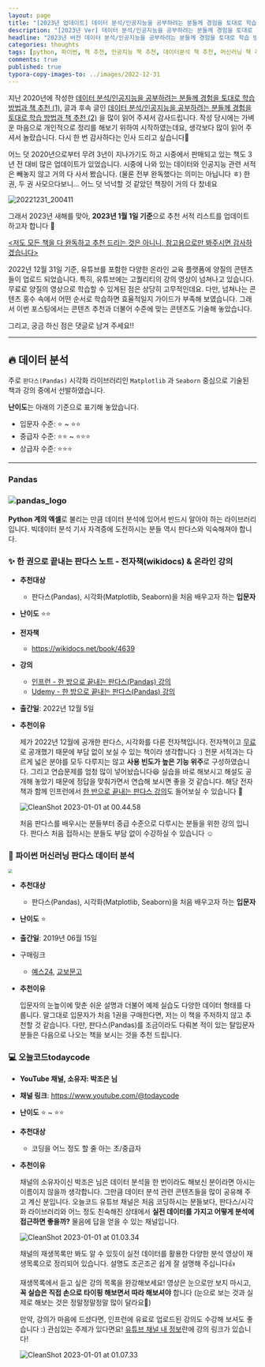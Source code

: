 ```yaml
---
layout: page
title: "[2023년 업데이트] 데이터 분석/인공지능을 공부하려는 분들께 경험을 토대로 학습 방법과 책 추천"
description: "[2023년 Ver] 데이터 분석/인공지능을 공부하려는 분들께 경험을 토대로 학습 방법과 책 추천 입니다."
headline: "2023년 버전 데이터 분석/인공지능을 공부하려는 분들께 경험을 토대로 학습 방법과 책 추천 입니다."
categories: thoughts
tags: [python, 파이썬, 책 추천, 인공지능 책 추천, 데이터분석 책 추천, 머신러닝 책 추천, data science, 데이터 분석, 딥러닝, 딥러닝 자격증, 머신러닝, 빅데이터, 테디노트]
comments: true
published: true
typora-copy-images-to: ../images/2022-12-31
---
```


지난 2020년에 작성한 [데이터 분석/인공지능을 공부하려는 분들께 경험을 토대로 학습 방법과 책 추천 (1)](https://teddylee777.github.io/thoughts/%EB%8D%B0%EC%9D%B4%ED%84%B0%EB%B6%84%EC%84%9D-%EC%9D%B8%EA%B3%B5%EC%A7%80%EB%8A%A5-%EC%84%9C%EC%A0%81-%EC%B6%94%EC%B2%9C), 글과 후속 글인 [데이터 분석/인공지능을 공부하려는 분들께 경험을 토대로 학습 방법과 책 추천 (2)](https://teddylee777.github.io/thoughts/%EB%8D%B0%EC%9D%B4%ED%84%B0%EB%B6%84%EC%84%9D-%EC%9D%B8%EA%B3%B5%EC%A7%80%EB%8A%A5-%EC%84%9C%EC%A0%81-%EC%B6%94%EC%B2%9C-2) 을 많이 읽어 주셔서 감사드립니다. 작성 당시에는 가벼운 마음으로 개인적으로 정리를 해보기 위하여 시작하였는데요, 생각보다 많이 읽어 주셔서 놀랐습니다. 다시 한 번 감사하다는 인사 드리고 싶습니다🥹

어느 덧 2020년으로부터 무려 3년이 지나가기도 하고 시중에서 판매되고 있는 책도 3년 전 대비 많은 업데이트가 있었습니다. 시중에 나와 있는 데이터와 인공지능 관련 서적은 빼놓지 않고 거의 다 사서 봤습니다. (물론 전부 완독했다는 의미는 아닙니다 ㅎ) 한 권, 두 권 사모으다보니... 어느 덧 넉넉할 것 같았던 책장이 거의 다 찼네요

![20221231_200411](../images/2022-12-31/20221231_200411.jpg)

 그래서 2023년 새해를 맞아, **2023년 1월 1일 기준**으로 추천 서적 리스트를 업데이트 하고자 합니다 🙌

<u><저도 모든 책을 다 완독하고 추천 드리는 것은 아니니, 참고용으로만 봐주시면 감사하겠습니다></u>

2022년 12월 31일 기준, 유튜브를 포함한 다양한 온라인 교육 플랫폼에 양질의 콘텐츠들이 업로드 되었습니다. 특히, 유튜브에는 고퀄리티의 강의 영상이 넘쳐나고 있습니다. 무료로 양질의 영상으로 학습할 수 있게된 점은 상당히 고무적인데요. 다만, 넘쳐나는 콘텐츠 홍수 속에서 어떤 순서로 학습하면 효율적일지 가이드가 부족해 보였습니다. 그래서 이번 포스팅에서는 콘텐츠 추천과 더불어 수준에 맞는 콘텐츠도 기술해 놓았습니다.

그리고, 궁금 하신 점은 댓글로 남겨 주세요!!

---

## 🔥 데이터 분석

주로 `판다스(Pandas)` 시각화 라이브러리인 `Matplotlib` 과 `Seaborn` 중심으로 기술된 책과 강의 중에서 선발하였습니다.

**난이도**는 아래의 기준으로 표기해 놓았습니다.

- 입문자 수준: ⭐️ ~ ⭐️⭐️
- 중급자 수준: ⭐️⭐️ ~ ⭐️⭐️⭐️
- 상급자 수준: ⭐️⭐️⭐️

---

### Pandas

### ![pandas_logo](../images/2022-12-31/pandas_logo.png)

**Python 계의 엑셀**로 불리는 만큼 데이터 분석에 있어서 반드시 알아야 하는 라이브러리 입니다. 빅데이터 분석 기사 자격증에 도전하시는 분들 역시 판다스와 익숙해져야 합니다.

### ✨ 한 권으로 끝내는 판다스 노트 - 전자책(wikidocs) & 온라인 강의

- **추천대상**

  - 판다스(Pandas), 시각화(Matplotlib, Seaborn)을 처음 배우고자 하는 **입문자**

- **난이도** ⭐️⭐️

- **전자책**

  - https://wikidocs.net/book/4639

- **강의**

  - [인프런 - 한 방으로 끝내는 판다스(Pandas) 강의](https://www.inflearn.com/course/%ED%85%8C%EB%94%94%EB%85%B8%ED%8A%B8-%ED%95%9C%EB%B0%A9-%ED%8C%90%EB%8B%A4%EC%8A%A4)
  - [Udemy - 한 방으로 끝내는 판다스(Pandas) 강의](https://www.udemy.com/course/pandas-i/)

- **출간일**: 2022년 12월 5일

- **추천이유**

  제가 2022년 12월에 공개한 판다스, 시각화를 다룬 전자책입니다. 전자책이고 <u>무료</u>로 공개했기 때문에 부담 없이 보실 수 있는 책이라 생각합니다 :) 전문 서적과는 다르게 넓은 분야를 모두 다루지는 않고 **사용 빈도가 높은 기능 위주**로 구성하였습니다. 그리고 연습문제를 엄청 많이 넣어놨습니다😆 실습을 바로 해보시고 해설도 공개해 놓았기 때문에 정답을 맞춰가면서 연습해 보시면 좋을 것 같습니다. 해당 전자책과 함께 인프런에서 [한 반으로 끝내는 판다스 강의](https://www.inflearn.com/course/%ED%85%8C%EB%94%94%EB%85%B8%ED%8A%B8-%ED%95%9C%EB%B0%A9-%ED%8C%90%EB%8B%A4%EC%8A%A4)도 들어보실 수 있습니다 🫶

  ![CleanShot 2023-01-01 at 00.44.58](../images/2022-12-31/pandas-lecture.png)

  처음 판다스를 배우시는 분들부터 중급 수준으로 다루시는 분들을 위한 강의 입니다. 판다스 처음 접하시는 분들도 부담 없이 수강하실 수 있습니다 ☺️

### 📔 **파이썬 머신러닝 판다스 데이터 분석**

<img src="http://image.yes24.com/goods/74258258/XL" style="zoom: 50%;" />

- **추천대상**

  - 판다스(Pandas), 시각화(Matplotlib, Seaborn)을 처음 배우고자 하는 **입문자**

- **난이도** ⭐️

- **출간일**: 2019년 06월 15일

- 구매링크

  - [예스24](http://www.yes24.com/Product/Goods/74258258), [교보문고](https://product.kyobobook.co.kr/detail/S000000833232)

- **추천이유**

  입문자의 눈높이에 맞춘 쉬운 설명과 더불어 예제 실습도 다양한 데이터 형태를 다룹니다. 말그대로 입문자가 처음 1권을 구매한다면, 저는 이 책을 주저하지 않고 추천할 것 같습니다. 다만, 판다스(Pandas)를 조금이라도 다뤄본 적이 있는 탈입문자분들은 다음으로 나오는 책을 보시는 것을 추천 드립니다.

### 💻 오늘코드todaycode

- **YouTube 채널, 소유자: 박조은 님**

- **채널 링크**: https://www.youtube.com/@todaycode

- **난이도** ⭐️ ~ ⭐️⭐️

- **추천대상**

  - 코딩을 어느 정도 할 줄 아는 초/중급자

- **추천이유**

  채널의 소유자이신 박조은 님은 데이터 분석을 한 번이라도 해보신 분이라면 아시는 이름이지 않을까 생각합니다. 그만큼 데이터 분석 관련 콘텐츠들을 많이 공유해 주고 계신 분입니다. 오늘코드 유튜브 채널은 처음 코딩하시는 분들보다, 판다스/시각화 라이브러리와 어느 정도 친숙해진 상태에서 **실전 데이터를 가지고 어떻게 분석에 접근하면 좋을까?** 물음에 답을 얻을 수 있는 채널입니다. 

  ![CleanShot 2023-01-01 at 01.03.34](../images/2022-12-31/today-code.png)

  채널의 재생목록만 봐도 알 수 있듯이 실전 데이터를 활용한 다양한 분석 영상이 재생목록으로 정리되어 있습니다. 설명도 조곤조곤 쉽게 잘 설명해 주십니다👍

  재생목록에서 듣고 싶은 강의 목록을 완강해보세요! 영상은 눈으로만 보지 마시고, **꼭 실습은 직접 손으로 타이핑 해보면서 따라 해보셔야** 합니다 (눈으로 보는 것과 실제로 해보는 것은 정말정말정말 많이 달라요🥺)

  만약, 강의가 마음에 드셨다면, 인프런에 유료로 업로드된 강의도 수강해 보셔도 좋습니다 :) 관심있는 주제가 있다면요! [유튜브 채널 내 정보](https://www.youtube.com/@todaycode/about)란에 강의 링크가 있습니다!

  ![CleanShot 2023-01-01 at 01.07.33](../images/2022-12-31/todaycode-inflearn.png)





